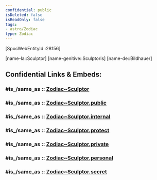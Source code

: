 ```yaml
---
confidential: public
isDeleted: false
isReadOnly: false
tags:
- astro/Zodiac
type: Zodiac
---
```


[SpocWebEntityId::28156]



[name-la::Sculptor]
[name-genitive::Sculptoris]
[name-de::Bildhauer]


## Confidential Links & Embeds: 

### #is_/same_as :: [Zodiac~Sculptor](/_Standards/Astronomy/Star~Constellation/Zodiac~Sculptor.md) 

### #is_/same_as :: [Zodiac~Sculptor.public](/_public/Astronomy/Star~Constellation/Zodiac~Sculptor.public.md) 

### #is_/same_as :: [Zodiac~Sculptor.internal](/_internal/Astronomy/Star~Constellation/Zodiac~Sculptor.internal.md) 

### #is_/same_as :: [Zodiac~Sculptor.protect](/_protect/Astronomy/Star~Constellation/Zodiac~Sculptor.protect.md) 

### #is_/same_as :: [Zodiac~Sculptor.private](/_private/Astronomy/Star~Constellation/Zodiac~Sculptor.private.md) 

### #is_/same_as :: [Zodiac~Sculptor.personal](/_personal/Astronomy/Star~Constellation/Zodiac~Sculptor.personal.md) 

### #is_/same_as :: [Zodiac~Sculptor.secret](/_secret/Astronomy/Star~Constellation/Zodiac~Sculptor.secret.md)

